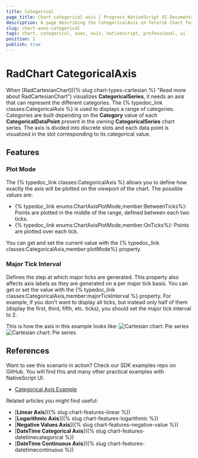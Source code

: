 ```yaml
---
title: Categorical
page_title: Chart categorical axis | Progress NativeScript UI Documentation
description: A page describing the CategoricalAxis in Telerik Chart for NativeScript
slug: chart-axes-categorical
tags: chart, categorical, axes, axis, nativescript, professional, ui
position: 2
publish: true
---
```


# RadChart CategoricalAxis

When [RadCartesianChart]({% slug chart-types-cartesian %} "Read more about RadCartesianChart") visualizes **CategoricalSeries**, it needs an axis that can represent the different categories. The {% typedoc_link classes:CategoricalAxis %} is used to displays a range of categories. Categories are built depending on the **Category** value of each **CategoricalDataPoint** present in the owning **CategoricalSeries** chart series. The axis is divided into discrete slots and each data point is visualized in the slot corresponding to its categorical value.

<snippet id='categorical-axis-example'/>

## Features

### Plot Mode

The {% typedoc_link classes:CategoricalAxis %} allows you to define how exactly the axis will be plotted on the viewport of the chart. The possible values are:

* {% typedoc_link enums:ChartAxisPlotMode,member:BetweenTicks%}: Points are plotted in the middle of the range, defined between each two ticks.
* {% typedoc_link enums:ChartAxisPlotMode,member:OnTicks%}: Points are plotted over each tick.

You can get and set the current value with the {% typedoc_link classes:CategoricalAxis,member:plotMode%} property.

### Major Tick Interval

Defines the step at which major ticks are generated. This property also affects axis labels as they are generated on a per major tick basis. You can get or set the value with the {% typedoc_link classes:CategoricalAxis,member:majorTickInterval %} property. For example, if you don't want to display all ticks, but instead only half of them (display the first, third, fifth, etc. ticks), you should set the major tick interval to 2.

This is how the axis in this example looks like:
![Cartesian chart: Pie series](../../img/ns_ui/categorical_axis_android.png "CategoricalAxis on Android.") ![Cartesian chart: Pie series](../../img/ns_ui/categorical_axis_ios.png "CategoricalAxis on iOS.")

## References
Want to see this scenario in action?
Check our SDK examples repo on GitHub. You will find this and many other practical examples with NativeScript UI.

* [Categorical Axis Example](https://github.com/telerik/nativescript-ui-samples/tree/master/chart/app/examples/series/area)

Related articles you might find useful:

* [**Linear Axis**]({% slug chart-features-linear %})
* [**Logarithmic Axis**]({% slug chart-features-logarithmic %})
* [**Negative Values Axis**]({% slug chart-features-negative-value %})
* [**DateTime Categorical Axis**]({% slug chart-features-datetimecategorical %})
* [**DateTime Continuous Axis**]({% slug chart-features-datetimecontinuous %})
